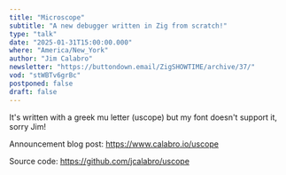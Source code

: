 ```yaml
---
title: "Microscope"
subtitle: "A new debugger written in Zig from scratch!"
type: "talk"
date: "2025-01-31T15:00:00.000"
where: "America/New_York"
author: "Jim Calabro"
newsletter: "https://buttondown.email/ZigSHOWTIME/archive/37/"
vod: "stWBTv6grBc"
postponed: false
draft: false
---
```


It's written with a greek mu letter (uscope) but my font doesn't support it, sorry Jim!

Announcement blog post: https://www.calabro.io/uscope

Source code: https://github.com/jcalabro/uscope
